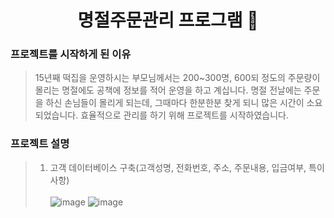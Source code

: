 <h1 align="center">명절주문관리 프로그램 📝</h1>     

### 프로젝트를 시작하게 된 이유
> 15년째 떡집을 운영하시는 부모님께서는 200~300명, 600되 정도의 주문량이 몰리는 명절에도 공책에 정보를 적어 운영을 하고 계십니다. 명절 전날에는 주문을 하신 손님들이 몰리게 되는데, 그때마다 한분한분 찾게 되니 많은 시간이 소요되었습니다. 효율적으로 관리를 하기 위해 프로젝트를 시작하였습니다.

### 프로젝트 설명
> 1. 고객 데이터베이스 구축(고객성명, 전화번호, 주소, 주문내용, 입금여부, 특이사항)<br><br>
![image](https://user-images.githubusercontent.com/63985698/150622516-2486bf3a-0fd6-4f77-b050-2f650189ed86.png)
![image](https://user-images.githubusercontent.com/63985698/150622654-caae3a07-ec3c-4e5c-bbd6-4744ac6b0af2.png)

